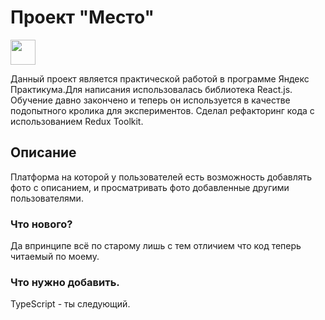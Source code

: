 # Проект "Место"
 <img style='height:40px' src='https://img.icons8.com/?size=1x&id=jD-fJzVguBmw&format=png'/>


Данный проект является практической работой в программе Яндекс Практикума.Для написания использовалась библиотека React.js. Обучение давно закончено и теперь он используется в качестве подопытного кролика для экспериментов. Сделал рефакторинг кода с использованием Redux Toolkit.

## Описание

Платформа на которой у пользователей есть возможность добавлять фото с описанием, и просматривать фото добавленные другими пользователями.

### Что нового?
Да впринципе всё по старому лишь с тем отличием что код теперь читаемый по моему.

### Что нужно добавить.

TypeScript - ты следующий.
